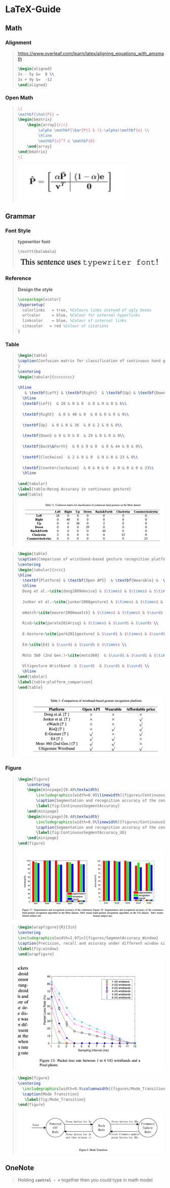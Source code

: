 # LaTeX-Guide

## Math

### Alignment

> https://www.overleaf.com/learn/latex/aligning_equations_with_amsmath
>
> ```latex
> \begin{aligned} 
> 2x - 5y &=  8 \\ 
> 3x + 9y &=  -12
> \end{aligned}
> ```

### Open Math

> ```latex
> \[
> \mathbf{\hat{P}} =
> \begin{bmatrix}
>     \begin{array}{c|c}
>          \alpha \mathbf{\bar{P}} & (1-\alpha)\mathbf{e} \\
>          \hline
>          \mathbf{v}^T & \mathbf{0}
>     \end{array}
> \end{bmatrix}
> \]
> ```
>
> <img src="LaTeX-Guide.assets/image-20201212223859094.png" alt="image-20201212223859094" style="zoom: 200%;" />

## Grammar

### Font Style

> **typewriter font**
>
> ```
> \texttt{balabala}
> ```
>
> ![image-20200325180710573](LaTeX-Guide.assets/image-20200325180710573.png)

### Reference

> **Design the style**
>
> ```latex
> \usepackage{xcolor}
> \hypersetup{
>   colorlinks   = true, %Colours links instead of ugly boxes
>   urlcolor     = blue, %Colour for external hyperlinks
>   linkcolor    = blue, %Colour of internal links
>   citecolor   = red %Colour of citations
> }
> ```

### Table

> ```latex
> \begin{table}
> \caption{Confusion matrix for classification of continuous hand gestures on the Moto dataset
> }
> \centering
> \begin{tabular}{cccccccc}
> 
> \hline
>    & \textbf{Left} & \textbf{Right}  & \textbf{Up} & \textbf{Down} & \textbf{Back\&Forth} & \textbf{Clockwise} & \textbf{Counterclockwise} \\
>   \hline
>   \textbf{Left}  & 28 & 0 & 0  & 0 & 0 & 0 & 6\\
> 
>   \textbf{Right}  & 0 & 40 & 0  & 0 & 0 & 0 & 0\\
> 
>   \textbf{Up}  & 0 & 0 & 36  & 0 & 2 & 0 & 0\\
> 
>   \textbf{Down} & 0 & 0 & 0  & 29 & 0 & 0 & 0\\
> 
>   \textbf{Back\&Forth}  & 0 & 0 & 0  & 0 & 44 & 0 & 0\\
> 
>   \textbf{Clockwise}  & 2 & 0 & 0  & 0 & 0 & 23 & 0\\
> 
>   \textbf{Counterclockwise}  & 0 & 0 & 0  & 0 & 0 & 0 & 23\\
>   \hline
>   
> \end{tabular}
> \label{table:Recog Accuracy in continuous gesture}
> \end{table}
> ```
>
> ![image-20200325173447140](LaTeX-Guide.assets/image-20200325173447140.png)

> ```latex
> \begin{table}
> \caption{Comparison of wristband-based gesture recognition platform}
> \centering
> \begin{tabular}{cccc}
> \hline
>   \textbf{Platform} & \textbf{Open API}  & \textbf{Wearable} &  \textbf{Affordable price} \\
>   \hline
>   Dong et al.~\cite{dong2009device} & $\times$ & $\times$ & $\times$ \\
> 
>   Junker et al.~\cite{junker2008gesture} & $\times$ & $\times$ & $\surd$ \\
> 
>   eWatch~\cite{maurer2006ewatch} & $\times$ & $\times$ & $\surd$ \\
> 
>   RisQ~\cite{parate2014risq} & $\times$ & $\surd$ & $\surd$ \\
> 
>   E-Gesture~\cite{park2011gesture} & $\surd$ & $\times$ & $\surd$ \\
> 
>   E4~\cite{E4} & $\surd$ & $\surd$ & $\times$ \\
> 
>   Moto 360 (2nd Gen.)~\cite{moto360}  & $\surd$ & $\surd$ & $\times$  \\
> 
>   Ultigesture Wristband  & $\surd$  & $\surd$ & $\surd$ \\
>   \hline
> \end{tabular}
> \label{table:platform_comparison}
> \end{table}
> ```
>
> ![image-20200327011340288](LaTeX-Guide.assets/image-20200327011340288.png)

### Figure

> ```latex
> \begin{figure}
>     \centering
>     \begin{minipage}{0.48\textwidth}
>         \includegraphics[width=0.95\linewidth]{figures/ContinuousSegmentAccuracy}
>         \caption{Segmentation and recognition accuracy of the continuous hand gesture recognition algorithm on the Moto dataset. Sub1 means human subject one}
>         \label{fig:ContinuousSegmentAccuracy}
>     \end{minipage}
>     \begin{minipage}{0.48\textwidth}
>         \includegraphics[width=0.9\linewidth]{figures/ContinuousSegmentAccuracy_UG}
>         \caption{Segmentation and recognition accuracy of the continuous hand gesture recognition algorithm on the UG dataset. Sub1 means human subject one}
>         \label{fig:ContinuousSegmentAccuracy_UG}
>     \end{minipage}
> \end{figure}
> ```
>
> ![image-20200325173705876](LaTeX-Guide.assets/image-20200325173705876.png)



> ```latex
> \begin{wrapfigure}{R}{3in}
> \centering
> \includegraphics[width=2.97in]{figures/SegmentAccuracy_Window}
> \caption{Precision, recall and accuracy under different window size}
> \label{fig:window}
> \end{wrapfigure}
> ```
>
> ![image-20200325175924975](LaTeX-Guide.assets/image-20200325175924975.png)

> ```latex
> \begin{figure}
> \centering
>   \includegraphics[width=0.9\columnwidth]{figures/Mode_Transition.pdf}
>   \caption{Mode Transition}
>    \label{fig:Mode_Transition}
> \end{figure}
> ```
>
> ![image-20200327021657137](LaTeX-Guide.assets/image-20200327021657137.png)

## OneNote

> Holding **`control - +`** together then you could type in math model